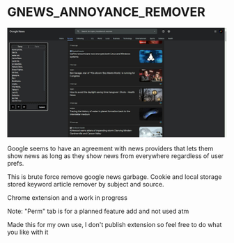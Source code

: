 # GNEWS_ANNOYANCE_REMOVER

![google news annoynace remover](https://github.com/kellycode/GNEWS_ANNOYANCE_REMOVER/raw/main/preview.jpg)

Google seems to have an agreement with news providers that lets them show news as long as they show news from everywhere regardless of user prefs.

This is brute force remove google news garbage.  Cookie and local storage stored keyword article remover by subject and source.

Chrome extension and a work in progress

Note: "Perm" tab is for a planned feature add and not used atm

Made this for my own use, I don't publish extension so feel free to do what you like with it
